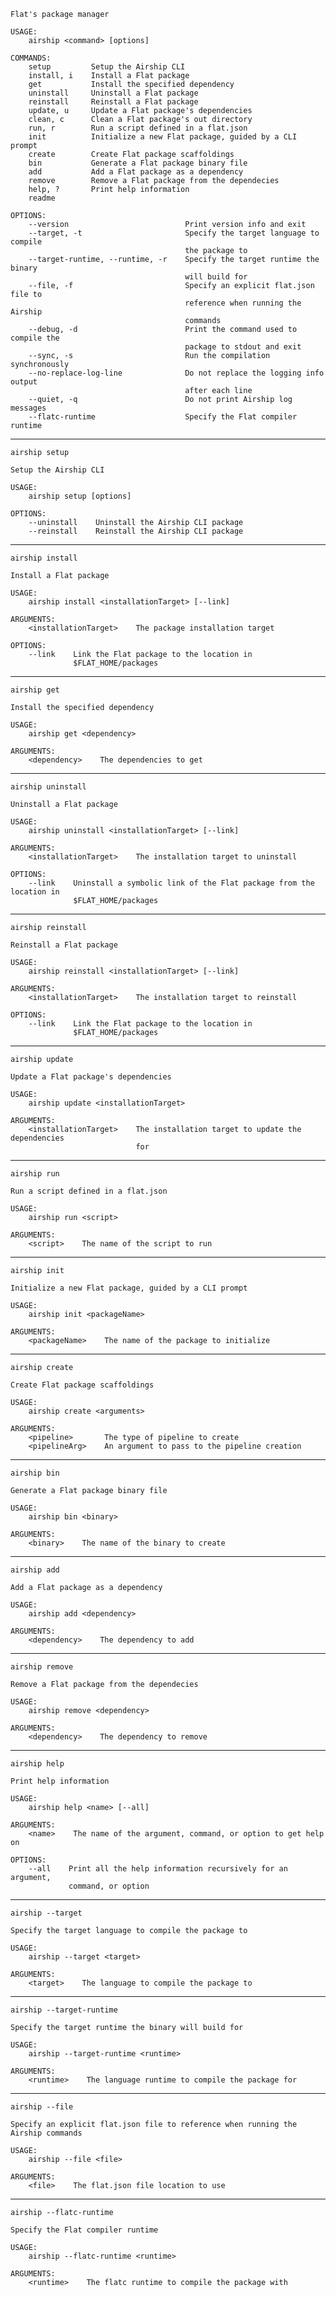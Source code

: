 ```
Flat's package manager

USAGE:
    airship <command> [options]

COMMANDS:
    setup         Setup the Airship CLI
    install, i    Install a Flat package
    get           Install the specified dependency
    uninstall     Uninstall a Flat package
    reinstall     Reinstall a Flat package
    update, u     Update a Flat package's dependencies
    clean, c      Clean a Flat package's out directory
    run, r        Run a script defined in a flat.json
    init          Initialize a new Flat package, guided by a CLI prompt
    create        Create Flat package scaffoldings
    bin           Generate a Flat package binary file
    add           Add a Flat package as a dependency
    remove        Remove a Flat package from the dependecies
    help, ?       Print help information
    readme

OPTIONS:
    --version                          Print version info and exit
    --target, -t                       Specify the target language to compile
                                       the package to
    --target-runtime, --runtime, -r    Specify the target runtime the binary
                                       will build for
    --file, -f                         Specify an explicit flat.json file to
                                       reference when running the Airship
                                       commands
    --debug, -d                        Print the command used to compile the
                                       package to stdout and exit
    --sync, -s                         Run the compilation synchronously
    --no-replace-log-line              Do not replace the logging info output
                                       after each line
    --quiet, -q                        Do not print Airship log messages
    --flatc-runtime                    Specify the Flat compiler runtime
```

--------------------------------------------------------------------------------

`airship setup`

```
Setup the Airship CLI

USAGE:
    airship setup [options]

OPTIONS:
    --uninstall    Uninstall the Airship CLI package
    --reinstall    Reinstall the Airship CLI package
```

--------------------------------------------------------------------------------

`airship install`

```
Install a Flat package

USAGE:
    airship install <installationTarget> [--link]

ARGUMENTS:
    <installationTarget>    The package installation target

OPTIONS:
    --link    Link the Flat package to the location in
              $FLAT_HOME/packages
```

--------------------------------------------------------------------------------

`airship get`

```
Install the specified dependency

USAGE:
    airship get <dependency>

ARGUMENTS:
    <dependency>    The dependencies to get
```

--------------------------------------------------------------------------------

`airship uninstall`

```
Uninstall a Flat package

USAGE:
    airship uninstall <installationTarget> [--link]

ARGUMENTS:
    <installationTarget>    The installation target to uninstall

OPTIONS:
    --link    Uninstall a symbolic link of the Flat package from the location in
              $FLAT_HOME/packages
```

--------------------------------------------------------------------------------

`airship reinstall`

```
Reinstall a Flat package

USAGE:
    airship reinstall <installationTarget> [--link]

ARGUMENTS:
    <installationTarget>    The installation target to reinstall

OPTIONS:
    --link    Link the Flat package to the location in
              $FLAT_HOME/packages
```

--------------------------------------------------------------------------------

`airship update`

```
Update a Flat package's dependencies

USAGE:
    airship update <installationTarget>

ARGUMENTS:
    <installationTarget>    The installation target to update the dependencies
                            for
```

--------------------------------------------------------------------------------

`airship run`

```
Run a script defined in a flat.json

USAGE:
    airship run <script>

ARGUMENTS:
    <script>    The name of the script to run
```

--------------------------------------------------------------------------------

`airship init`

```
Initialize a new Flat package, guided by a CLI prompt

USAGE:
    airship init <packageName>

ARGUMENTS:
    <packageName>    The name of the package to initialize
```

--------------------------------------------------------------------------------

`airship create`

```
Create Flat package scaffoldings

USAGE:
    airship create <arguments>

ARGUMENTS:
    <pipeline>       The type of pipeline to create
    <pipelineArg>    An argument to pass to the pipeline creation
```

--------------------------------------------------------------------------------

`airship bin`

```
Generate a Flat package binary file

USAGE:
    airship bin <binary>

ARGUMENTS:
    <binary>    The name of the binary to create
```

--------------------------------------------------------------------------------

`airship add`

```
Add a Flat package as a dependency

USAGE:
    airship add <dependency>

ARGUMENTS:
    <dependency>    The dependency to add
```

--------------------------------------------------------------------------------

`airship remove`

```
Remove a Flat package from the dependecies

USAGE:
    airship remove <dependency>

ARGUMENTS:
    <dependency>    The dependency to remove
```

--------------------------------------------------------------------------------

`airship help`

```
Print help information

USAGE:
    airship help <name> [--all]

ARGUMENTS:
    <name>    The name of the argument, command, or option to get help on

OPTIONS:
    --all    Print all the help information recursively for an argument,
             command, or option
```

--------------------------------------------------------------------------------

`airship --target`

```
Specify the target language to compile the package to

USAGE:
    airship --target <target>

ARGUMENTS:
    <target>    The language to compile the package to
```

--------------------------------------------------------------------------------

`airship --target-runtime`

```
Specify the target runtime the binary will build for

USAGE:
    airship --target-runtime <runtime>

ARGUMENTS:
    <runtime>    The language runtime to compile the package for
```

--------------------------------------------------------------------------------

`airship --file`

```
Specify an explicit flat.json file to reference when running the Airship commands

USAGE:
    airship --file <file>

ARGUMENTS:
    <file>    The flat.json file location to use
```

--------------------------------------------------------------------------------

`airship --flatc-runtime`

```
Specify the Flat compiler runtime

USAGE:
    airship --flatc-runtime <runtime>

ARGUMENTS:
    <runtime>    The flatc runtime to compile the package with
```